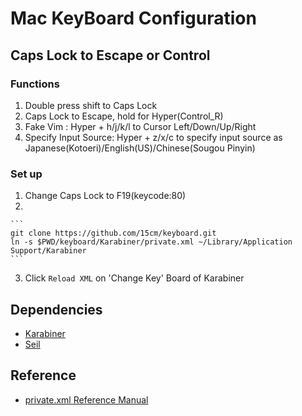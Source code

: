# Mac KeyBoard Configuration

## Caps Lock to Escape or Control

### Functions

1. Double press shift to Caps Lock
2. Caps Lock to Escape, hold for Hyper(Control_R)
3. Fake Vim : Hyper + h/j/k/l to Cursor Left/Down/Up/Right
4. Specify Input Source: Hyper + z/x/c to specify input source as Japanese(Kotoeri)/English(US)/Chinese(Sougou Pinyin)


### Set up

1. Change Caps Lock to F19(keycode:80)
2.  

    ```
    git clone https://github.com/15cm/keyboard.git
    ln -s $PWD/keyboard/Karabiner/private.xml ~/Library/Application Support/Karabiner
    ```
3. Click `Reload XML` on 'Change Key' Board of Karabiner

## Dependencies

* [Karabiner](https://pqrs.org/osx/karabiner/)
* [Seil](https://pqrs.org/osx/karabiner/seil.html.en)

## Reference

- [private.xml Reference Manual](https://pqrs.org/osx/karabiner/xml.html.en#modifier)
